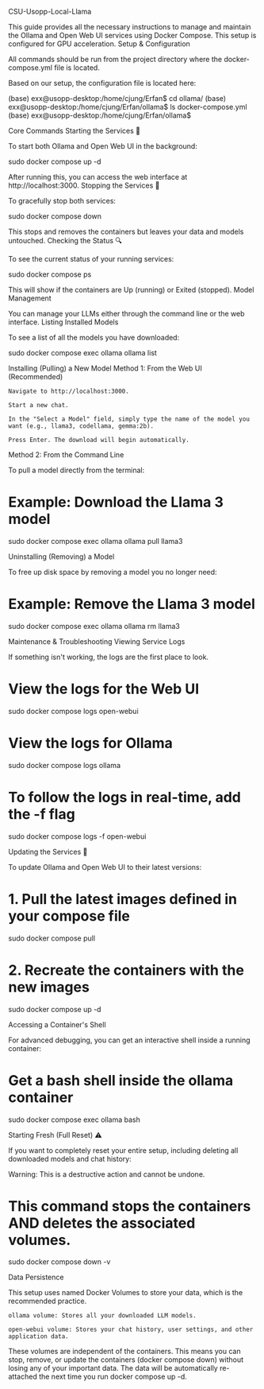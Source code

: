CSU-Usopp-Local-Llama

This guide provides all the necessary instructions to manage and maintain the Ollama and Open Web UI services using Docker Compose. This setup is configured for GPU acceleration.
Setup & Configuration

All commands should be run from the project directory where the docker-compose.yml file is located.

Based on our setup, the configuration file is located here:

(base) exx@usopp-desktop:/home/cjung/Erfan$ cd ollama/
(base) exx@usopp-desktop:/home/cjung/Erfan/ollama$ ls
docker-compose.yml
(base) exx@usopp-desktop:/home/cjung/Erfan/ollama$

Core Commands
Starting the Services 🚀

To start both Ollama and Open Web UI in the background:

sudo docker compose up -d

After running this, you can access the web interface at http://localhost:3000.
Stopping the Services 🛑

To gracefully stop both services:

sudo docker compose down

This stops and removes the containers but leaves your data and models untouched.
Checking the Status 🔍

To see the current status of your running services:

sudo docker compose ps

This will show if the containers are Up (running) or Exited (stopped).
Model Management

You can manage your LLMs either through the command line or the web interface.
Listing Installed Models

To see a list of all the models you have downloaded:

sudo docker compose exec ollama ollama list

Installing (Pulling) a New Model
Method 1: From the Web UI (Recommended)

    Navigate to http://localhost:3000.

    Start a new chat.

    In the "Select a Model" field, simply type the name of the model you want (e.g., llama3, codellama, gemma:2b).

    Press Enter. The download will begin automatically.

Method 2: From the Command Line

To pull a model directly from the terminal:

# Example: Download the Llama 3 model
sudo docker compose exec ollama ollama pull llama3

Uninstalling (Removing) a Model

To free up disk space by removing a model you no longer need:

# Example: Remove the Llama 3 model
sudo docker compose exec ollama ollama rm llama3

Maintenance & Troubleshooting
Viewing Service Logs

If something isn't working, the logs are the first place to look.

# View the logs for the Web UI
sudo docker compose logs open-webui

# View the logs for Ollama
sudo docker compose logs ollama

# To follow the logs in real-time, add the -f flag
sudo docker compose logs -f open-webui

Updating the Services 🔄

To update Ollama and Open Web UI to their latest versions:

# 1. Pull the latest images defined in your compose file
sudo docker compose pull

# 2. Recreate the containers with the new images
sudo docker compose up -d

Accessing a Container's Shell

For advanced debugging, you can get an interactive shell inside a running container:

# Get a bash shell inside the ollama container
sudo docker compose exec ollama bash

Starting Fresh (Full Reset) ⚠️

If you want to completely reset your entire setup, including deleting all downloaded models and chat history:

Warning: This is a destructive action and cannot be undone.

# This command stops the containers AND deletes the associated volumes.
sudo docker compose down -v

Data Persistence

This setup uses named Docker Volumes to store your data, which is the recommended practice.

    ollama volume: Stores all your downloaded LLM models.

    open-webui volume: Stores your chat history, user settings, and other application data.

These volumes are independent of the containers. This means you can stop, remove, or update the containers (docker compose down) without losing any of your important data. The data will be automatically re-attached the next time you run docker compose up -d.
